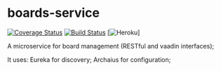 # boards-service
[![Coverage Status](https://coveralls.io/repos/github/Task-Board/boards-service/badge.svg?branch=master)](https://coveralls.io/github/Task-Board/boards-service?branch=master)  [![Build Status](https://travis-ci.org/Task-Board/boards-service.svg?branch=master)](https://travis-ci.org/Task-Board/boards-service)  [![Heroku](http://heroku-badge.herokuapp.com/?app=task-boards-board-service&style=flat&svg=1)]




A microservice for board management (RESTful and vaadin interfaces);

It uses:
Eureka for discovery;
Archaius for configuration;


